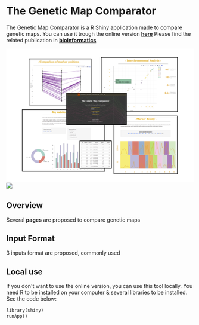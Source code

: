 The Genetic Map Comparator
===================

The Genetic Map Comparator is a R Shiny application made to compare genetic maps.
You can use it trough the online version [**here**](www.r-graph-gallery.com)
Please find the related publication in [**bioinformatics**](www.r-graph-gallery.com)

![fig1](REDACTION/FIGURE/Figure1.png)
![](http://www.r-graph-gallery.com/wp-content/uploads/2015/10/logo3-300x225.jpg)


Overview
--------
Several **pages** are proposed to compare genetic maps


Input Format
--------
3 inputs format are proposed, commonly used


Local use
--------
If you don't want to use the online version, you can use this tool locally.
You need R to be installed on your computer & several libraries to be installed.
See the code below:

````
library(shiny)
runApp()
````





